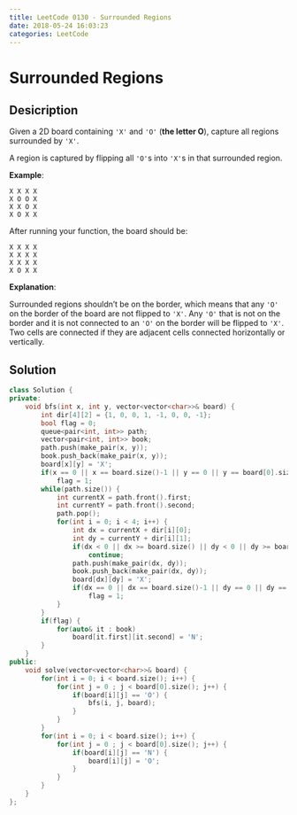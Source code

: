 ```yaml
---
title: LeetCode 0130 - Surrounded Regions
date: 2018-05-24 16:03:23
categories: LeetCode
---
```

# Surrounded Regions

<!--more-->

## Desicription

Given a 2D board containing `'X'` and `'O'` (**the letter O**), capture all regions surrounded by `'X'`.

A region is captured by flipping all `'O'`s into `'X'`s in that surrounded region.

**Example**:

```
X X X X
X O O X
X X O X
X O X X
```

After running your function, the board should be:

```
X X X X
X X X X
X X X X
X O X X
```

**Explanation**:

Surrounded regions shouldn’t be on the border, which means that any `'O'` on the border of the board are not flipped to `'X'`. Any `'O'` that is not on the border and it is not connected to an `'O'` on the border will be flipped to `'X'`. Two cells are connected if they are adjacent cells connected horizontally or vertically.

## Solution

```cpp
class Solution {
private:
    void bfs(int x, int y, vector<vector<char>>& board) {
        int dir[4][2] = {1, 0, 0, 1, -1, 0, 0, -1};
        bool flag = 0;
        queue<pair<int, int>> path;
        vector<pair<int, int>> book;
        path.push(make_pair(x, y));
        book.push_back(make_pair(x, y));
        board[x][y] = 'X';
        if(x == 0 || x == board.size()-1 || y == 0 || y == board[0].size()-1)
            flag = 1;
        while(path.size()) {
            int currentX = path.front().first;
            int currentY = path.front().second;
            path.pop();
            for(int i = 0; i < 4; i++) {
                int dx = currentX + dir[i][0];
                int dy = currentY + dir[i][1];
                if(dx < 0 || dx >= board.size() || dy < 0 || dy >= board[0].size() || board[dx][dy] != 'O')
                    continue;
                path.push(make_pair(dx, dy));
                book.push_back(make_pair(dx, dy));
                board[dx][dy] = 'X';
                if(dx == 0 || dx == board.size()-1 || dy == 0 || dy == board[0].size()-1)
                    flag = 1;
            }
        }
        if(flag) {
            for(auto& it : book)
                board[it.first][it.second] = 'N';
        }
    }
public:
    void solve(vector<vector<char>>& board) {
        for(int i = 0; i < board.size(); i++) {
            for(int j = 0 ; j < board[0].size(); j++) {
                if(board[i][j] == 'O') {
                    bfs(i, j, board);
                }
            }
        }
        for(int i = 0; i < board.size(); i++) {
            for(int j = 0 ; j < board[0].size(); j++) {
                if(board[i][j] == 'N') {
                    board[i][j] = 'O';
                }
            }
        }
    }
};
```